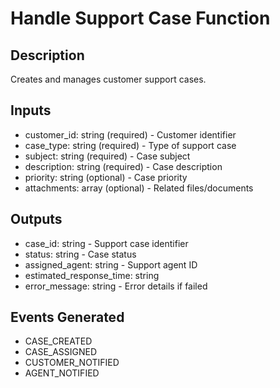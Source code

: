 # Handle Support Case Function

## Description
Creates and manages customer support cases.

## Inputs
- customer_id: string (required) - Customer identifier
- case_type: string (required) - Type of support case
- subject: string (required) - Case subject
- description: string (required) - Case description
- priority: string (optional) - Case priority
- attachments: array (optional) - Related files/documents

## Outputs
- case_id: string - Support case identifier
- status: string - Case status
- assigned_agent: string - Support agent ID
- estimated_response_time: string
- error_message: string - Error details if failed

## Events Generated
- CASE_CREATED
- CASE_ASSIGNED
- CUSTOMER_NOTIFIED
- AGENT_NOTIFIED